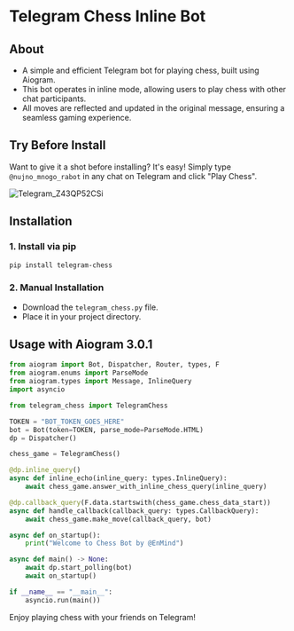 # Telegram Chess Inline Bot
## About

- A simple and efficient Telegram bot for playing chess, built using Aiogram. 
- This bot operates in inline mode, allowing users to play chess with other chat participants.
- All moves are reflected and updated in the original message, ensuring a seamless gaming experience.


## Try Before Install

Want to give it a shot before installing? It's easy! Simply type `@nujno_mnogo_rabot` in any chat on Telegram and click "Play Chess".

![Telegram_Z43QP52CSi](https://github.com/smaiht/telegram-chess/assets/23002525/6b78b7cd-a4fd-46f9-a28b-cd8d48c542e1)


## Installation

### 1. Install via pip

```bash
pip install telegram-chess
```


### 2. Manual Installation

- Download the `telegram_chess.py` file.
- Place it in your project directory.




## Usage with Aiogram 3.0.1
```python
from aiogram import Bot, Dispatcher, Router, types, F
from aiogram.enums import ParseMode
from aiogram.types import Message, InlineQuery
import asyncio

from telegram_chess import TelegramChess

TOKEN = "BOT_TOKEN_GOES_HERE" 
bot = Bot(token=TOKEN, parse_mode=ParseMode.HTML)
dp = Dispatcher()

chess_game = TelegramChess()

@dp.inline_query()
async def inline_echo(inline_query: types.InlineQuery):
    await chess_game.answer_with_inline_chess_query(inline_query)

@dp.callback_query(F.data.startswith(chess_game.chess_data_start))
async def handle_callback(callback_query: types.CallbackQuery):
    await chess_game.make_move(callback_query, bot)

async def on_startup():
    print("Welcome to Chess Bot by @EnMind")

async def main() -> None:
    await dp.start_polling(bot)
    await on_startup()

if __name__ == "__main__":
    asyncio.run(main())
```

Enjoy playing chess with your friends on Telegram!
